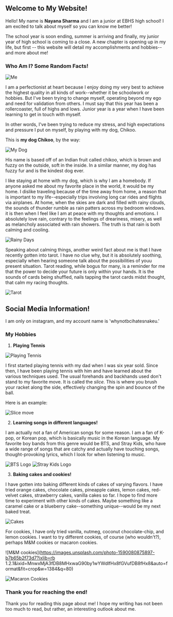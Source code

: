 ## Welcome to My Website!


Hello! My name is **Nayana Sharma** and I am a junior at EBHS high school! I am excited to talk about myself so you can know me better!

The school year is soon ending, summer is arriving and finally, my junior year of high school is coming to a close. A new chapter is opening up in my life, but first -- this website will detail my accomplishments and hobbies-- and more about me!


###                                                     Who Am I? Some Random Facts!

![Me](https://images.unsplash.com/photo-1554497342-902a4f8da8ed?ixid=MnwxMjA3fDB8MHxwaG90by1wYWdlfHx8fGVufDB8fHx8&ixlib=rb-1.2.1&auto=format&fit=crop&w=3900&q=80)

I am a perfectionist at heart because I enjoy doing my very best to achieve the highest quality in all kinds of work--whether it be schoolwork or hobbies. But I've been trying to change myself, operating beyond my ego and need for validation from others. I must say that this year has been a rollercoaster, full of highs and lows. Junior year is a year when I have been learning to get in touch with myself. 

In other words, I've been trying to reduce my stress, and high expectations and pressure I put on myself, by playing with my dog, Chikoo.

This is **my dog Chikoo**, by the way:

![My Dog](https://www.ebknows.com/wp-content/uploads/2019/09/cavachon-puppy.jpg)

His name is based off of an Indian fruit called chikoo, which is brown and fuzzy on the outside, soft in the inside. In a similar manner, my dog has fuzzy fur and is the kindest dog ever. 

I like staying at home with my dog, which is why I am a homebody. If anyone asked me about my favorite place in the world, it would be my home. I dislike traveling because of the time away from home, a reason that is important to my life--especially trips involving long car rides and flights via airplanes. At home, when the skies are dark and filled with rainy clouds, the sounds of thunder rumble as rain patters across my bedroom windows. it is then when I feel like I am at peace with my thoughts and emotions. I absolutely love rain, contrary to the feelings of dreariness, misery, as well as melancholy associated with rain showers. The truth is that rain is both calming and cooling. 

![Rainy Days](https://images.unsplash.com/photo-1564314968303-86c5df2b9a4c?ixid=MnwxMjA3fDB8MHxwaG90by1wYWdlfHx8fGVufDB8fHx8&ixlib=rb-1.2.1&auto=format&fit=crop&w=935&q=80)

Speaking about calming things, another weird fact about me is that I have recently gotten into tarot. I have no clue why, but it is absolutely soothing, especially when  hearing someone talk about the possibilities of youu present situation. Tarot reading, while bogus for many, is a reminder for me that the power to decide your future is only within your hands. It is the sounds of cards being shuffled, nails tapping the tarot cards midst thought, that calm my racing thoughts.

![Tarot](https://images.unsplash.com/photo-1607773709367-06b7a91f7e4a?ixid=MnwxMjA3fDB8MHxwaG90by1wYWdlfHx8fGVufDB8fHx8&ixlib=rb-1.2.1&auto=format&fit=crop&w=934&q=80)

## Social Media Information!
I am only on instagram, and my account name is 'whynotbcihatesnakeu.'

### My Hobbies

1. **Playing Tennis**

![Playing Tennis](https://images.unsplash.com/photo-1558365849-6ebd8b0454b2?ixid=MnwxMjA3fDB8MHxwaG90by1wYWdlfHx8fGVufDB8fHx8&ixlib=rb-1.2.1&auto=format&fit=crop&w=934&q=80)

I first started playing tennis with my dad when I was six year sold. Since then, I have been playing tennis with him and have learned about the various techniques used. The usual forehands and backhands used don't stand to my favorite move. It is called the _slice._ This is where you brush your racket along the side, effectively changing the spin and bounce of the ball. 

Here is an example:

![Slice move](https://media1.tenor.com/images/6251acbca0a00ee292544cebd3293e40/tenor.gif?itemid=18657032)

2. **Learning songs in different languages!**

I am actually not a fan of American songs for some reason. I am a fan of K-pop, or Korean pop, which is basically music in the Korean language. My favorite boy bands from this genre would be BTS, and Stray Kids, who have a wide range of songs that are catchy and actually have touching songs, thought-provoking lyrics, which I look for when listening to music.

![BTS Logo](https://wallpaperaccess.com/full/3191385.jpg)
![Stray Kids Logo](https://i.pinimg.com/originals/88/12/72/881272bc899c59771fc6884f3c5a9347.jpg)

3. **Baking cakes and cookies!**

I have gotten into baking different kinds of cakes of varying flavors. I have tried orange cakes, chocolate cakes, pineapple cakes, lemon cakes, red-velvet cakes, strawberry cakes, vanilla cakes so far. I hope to find more time to experiment with other kinds of cakes. Maybe something like a caramel cake or a blueberry cake--something unique--would be my next baked treat.

![Cakes](https://images.unsplash.com/photo-1495147466023-ac5c588e2e94?ixid=MnwxMjA3fDB8MHxwaG90by1wYWdlfHx8fGVufDB8fHx8&ixlib=rb-1.2.1&auto=format&fit=crop&w=934&q=80)

For cookies, I have only tried vanilla, nutmeg, coconut chocolate-chip, and lemon cookies. I want to try different cookies, of course (who wouldn't?), perhaps M&M cookies or macaron cookies. 

![M&M cookies](https://images.unsplash.com/photo-1590080875897-b7b65b2f73d7?ixlib=rb 1.2.1&ixid=MnwxMjA3fDB8MHxwaG90by1wYWdlfHx8fGVufDB8fHx8&auto=format&fit=crop&w=1384&q=80)

![Macaron Cookies](https://images.unsplash.com/photo-1597905733802-7bec89b471b6ixid=MnwxMjA3fDB8MHxwaG90by1wYWdlfHx8fGVufDB8fHx8&ixlib=rb-1.2.1&auto=format&fit=crop&w=2250&q=80)

### Thank you for reaching the end!

Thank you for reading this page about me! I hope my writing has not been too much to read, but rather, an interesting outlook about me.
